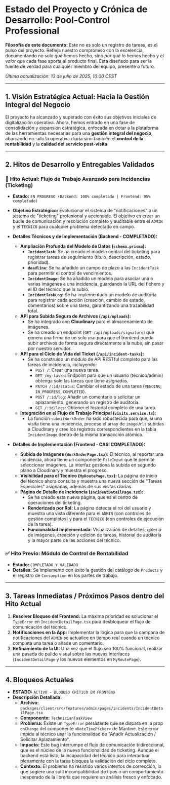 # Estado del Proyecto y Crónica de Desarrollo: Pool-Control Professional

**Filosofía de este documento:** Este no es solo un registro de tareas, es el pulso del proyecto. Refleja nuestro compromiso con la excelencia, documentando no solo _qué_ hemos hecho, sino _por qué_ lo hemos hecho y el _valor_ que cada fase aporta al producto final. Está diseñado para ser la fuente de verdad para cualquier miembro del equipo, presente o futuro.

_Última actualización: 13 de julio de 2025, 10:00 CEST_

---

## 1. Visión Estratégica Actual: Hacia la Gestión Integral del Negocio

El proyecto ha alcanzado y superado con éxito sus objetivos iniciales de digitalización operativa. Ahora, hemos entrado en una fase de consolidación y expansión estratégica, enfocada en dotar a la plataforma de las herramientas necesarias para una **gestión integral del negocio**, abarcando no solo la operativa diaria sino también el **control de la rentabilidad** y la **calidad del servicio post-visita**.

---

## 2. Hitos de Desarrollo y Entregables Validados

### 🚧 **Hito Actual: Flujo de Trabajo Avanzado para Incidencias (Ticketing)**

- **Estado:** `EN PROGRESO (Backend: 100% completado | Frontend: 95% completado)`
- **Objetivo Estratégico:** Evolucionar el sistema de "notificaciones" a un sistema de "ticketing" profesional y accionable. El objetivo es crear un bucle de comunicación y resolución completo y auditable entre el `ADMIN` y el `TÉCNICO` para cualquier problema detectado en campo.
- **Detalles Técnicos y de Implementación (Backend - COMPLETADO):**

  - **Ampliación Profunda del Modelo de Datos (`schema.prisma`):**
    - **`IncidentTask`:** Se ha creado el modelo central del ticketing para registrar tareas de seguimiento (título, descripción, estado, prioridad).
    - **`deadline`:** Se ha añadido un campo de plazo a las `IncidentTask` para permitir el control de vencimientos.
    - **`IncidentImage`:** Se ha añadido un modelo para asociar una o varias imágenes a una incidencia, guardando la URL del fichero y el ID del técnico que la subió.
    - **`IncidentTaskLog`:** Se ha implementado un modelo de auditoría para registrar cada acción (creación, cambio de estado, comentarios) sobre una tarea, garantizando una trazabilidad total.
  - **API para Subida Segura de Archivos (`/api/uploads`):**
    - Se ha integrado con **Cloudinary** para el almacenamiento de imágenes.
    - Se ha creado un endpoint (`GET /api/uploads/signature`) que genera una firma de un solo uso para que el frontend pueda subir archivos de forma segura directamente a la nube, sin pasar por nuestro servidor.
  - **API para el Ciclo de Vida del Ticket (`/api/incident-tasks`):**
    - Se ha construido un módulo de API RESTful completo para las tareas de incidencia, incluyendo:
      - `POST /`: Crear una nueva tarea.
      - `GET /my-tasks`: Endpoint para que un usuario (técnico/admin) obtenga solo las tareas que tiene asignadas.
      - `PATCH /:id/status`: Cambiar el estado de una tarea (`PENDING`, `IN_PROGRESS`, `COMPLETED`).
      - `POST /:id/log`: Añadir un comentario o solicitar un aplazamiento, generando un registro de auditoría.
      - `GET /:id/logs`: Obtener el historial completo de una tarea.
  - **Integración en el Flujo de Trabajo Principal (`visits.service.ts`):**
    - La función `submitWorkOrder` ha sido robustecida para que, si una visita tiene una incidencia, procese el array de `imageUrls` subidas a Cloudinary y cree los registros correspondientes en la tabla `IncidentImage` dentro de la misma transacción atómica.

- **Detalles de Implementación (Frontend - CASI COMPLETADO):**
  - **Subida de Imágenes (`WorkOrderPage.tsx`):** El técnico, al reportar una incidencia, ahora tiene un componente `FileInput` que le permite seleccionar imágenes. La interfaz gestiona la subida en segundo plano a Cloudinary y muestra el progreso.
  - **Visibilidad para el Técnico (`MyRoutePage.tsx`):** La página de inicio del técnico ahora consulta y muestra una nueva sección de "Tareas Especiales" asignadas, además de sus visitas diarias.
  - **Página de Detalle de Incidencia (`IncidentDetailPage.tsx`):**
    - Se ha creado esta nueva página, que es el centro de operaciones del ticketing.
    - **Renderizado por Rol:** La página detecta el rol del usuario y muestra una vista diferente para el `ADMIN` (con controles de gestión completos) y para el `TÉCNICO` (con controles de ejecución de la tarea).
    - **Funcionalidad Implementada:** Visualización de detalles, galería de imágenes, creación y edición de tareas, historial de auditoría y la mayor parte de las acciones del técnico.

### ✅ **Hito Previo: Módulo de Control de Rentabilidad**

- **Estado:** `COMPLETADO Y VALIDADO`
- **Detalles:** Se implementó con éxito la gestión del catálogo de `Products` y el registro de `Consumption` en los partes de trabajo.

---

## 3. Tareas Inmediatas / Próximos Pasos dentro del Hito Actual

1.  **Resolver Bloqueo del Frontend:** La máxima prioridad es solucionar el `TypeError` en `IncidentDetailPage.tsx` para desbloquear el flujo de comunicación del técnico.
2.  **Notificaciones en la App:** Implementar la lógica para que la campana de notificaciones del `ADMIN` se actualice en tiempo real cuando un técnico completa una tarea o añade un comentario.
3.  **Refinamiento de la UI:** Una vez que el flujo sea 100% funcional, realizar una pasada de pulido visual sobre las nuevas interfaces (`IncidentDetailPage` y los nuevos elementos en `MyRoutePage`).

---

## 4. Bloqueos Actuales

- **ESTADO:** `ACTIVO - BLOQUEO CRÍTICO EN FRONTEND`
- **Descripción Detallada:**
  - **Archivo:** `packages/client/src/features/admin/pages/incidents/IncidentDetailPage.tsx`
  - **Componente:** `TechnicianTaskView`
  - **Problema:** Existe un `TypeError` persistente que se dispara en la prop `onChange` del componente `<DateTimePicker>` de Mantine. Este error impide al técnico usar la funcionalidad de "Añadir Actualización / Solicitar Aplazamiento".
  - **Impacto:** Este bug interrumpe el flujo de comunicación bidireccional, que es el núcleo de la nueva funcionalidad de ticketing. Aunque el backend está listo, la incapacidad del técnico para interactuar plenamente con la tarea bloquea la validación del ciclo completo.
  - **Contexto:** El problema ha resistido varios intentos de corrección, lo que sugiere una sutil incompatibilidad de tipos o un comportamiento inesperado de la librería que requiere un análisis fresco y enfocado.
